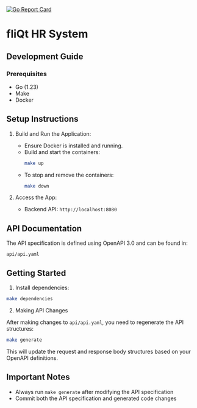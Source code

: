 [![Go Report Card](https://goreportcard.com/badge/github.com/joremysh/fliqt)](https://goreportcard.com/report/github.com/joremysh/fliqt)

# fliQt HR System

## Development Guide

### Prerequisites

- Go (1.23)
- Make
- Docker

## Setup Instructions

1. Build and Run the Application:
    - Ensure Docker is installed and running.
    - Build and start the containers:
      ```bash
      make up
      ```
    - To stop and remove the containers:
      ```bash
      make down
      ```

2. Access the App:
    - Backend API: `http://localhost:8080`


## API Documentation

The API specification is defined using OpenAPI 3.0 and can be found in:
```
api/api.yaml
```

## Getting Started

1. Install dependencies:
```bash
make dependencies
```

2. Making API Changes

After making changes to `api/api.yaml`, you need to regenerate the API structures:
```bash
make generate
```
This will update the request and response body structures based on your OpenAPI definitions.

## Important Notes

- Always run `make generate` after modifying the API specification
- Commit both the API specification and generated code changes
